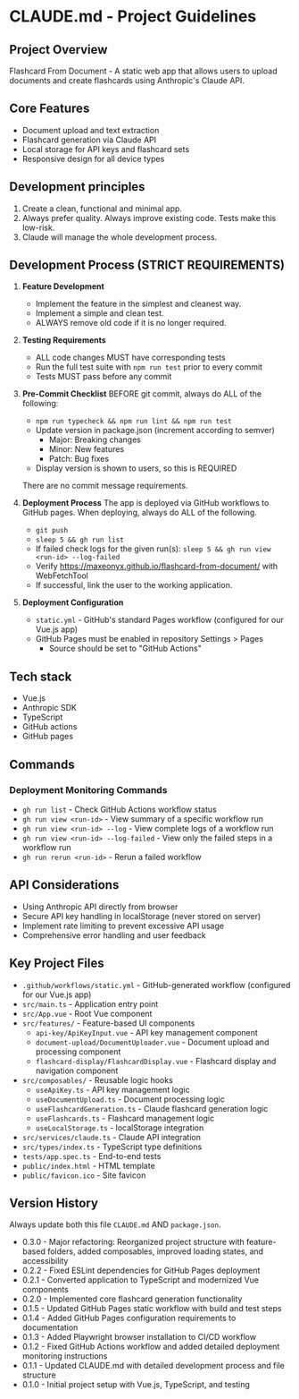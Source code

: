# CLAUDE.md - Project Guidelines

## Project Overview
Flashcard From Document - A static web app that allows users to upload documents and create flashcards using Anthropic's Claude API.

## Core Features
- Document upload and text extraction
- Flashcard generation via Claude API
- Local storage for API keys and flashcard sets
- Responsive design for all device types

## Development principles

1. Create a clean, functional and minimal app.
2. Always prefer quality. Always improve existing code. Tests make this low-risk.
3. Claude will manage the whole development process.

## Development Process (STRICT REQUIREMENTS)

1. **Feature Development**
   - Implement the feature in the simplest and cleanest way.
   - Implement a simple and clean test.
   - ALWAYS remove old code if it is no longer required.

2. **Testing Requirements**
   - ALL code changes MUST have corresponding tests
   - Run the full test suite with `npm run test` prior to every commit
   - Tests MUST pass before any commit

3. **Pre-Commit Checklist**
   BEFORE git commit, always do ALL of the following:

   - `npm run typecheck && npm run lint && npm run test`
   - Update version in package.json (increment according to semver)
     - Major: Breaking changes
     - Minor: New features
     - Patch: Bug fixes
   - Display version is shown to users, so this is REQUIRED

   There are no commit message requirements.

5. **Deployment Process**
   The app is deployed via GitHub workflows to GitHub pages. When deploying,
   always do ALL of the following.

   - `git push`
   - `sleep 5 && gh run list`
   - If failed check logs for the given run(s): `sleep 5 && gh run view <run-id> --log-failed`
   - Verify https://maxeonyx.github.io/flashcard-from-document/ with WebFetchTool
   - If successful, link the user to the working application.
   
6. **Deployment Configuration**
   - `static.yml` - GitHub's standard Pages workflow (configured for our Vue.js app)
   - GitHub Pages must be enabled in repository Settings > Pages
     - Source should be set to "GitHub Actions"

## Tech stack

- Vue.js
- Anthropic SDK
- TypeScript
- GitHub actions
- GitHub pages

## Commands

### Deployment Monitoring Commands
- `gh run list` - Check GitHub Actions workflow status
- `gh run view <run-id>` - View summary of a specific workflow run
- `gh run view <run-id> --log` - View complete logs of a workflow run
- `gh run view <run-id> --log-failed` - View only the failed steps in a workflow run
- `gh run rerun <run-id>` - Rerun a failed workflow

## API Considerations
- Using Anthropic API directly from browser 
- Secure API key handling in localStorage (never stored on server)
- Implement rate limiting to prevent excessive API usage
- Comprehensive error handling and user feedback

## Key Project Files

- `.github/workflows/static.yml` - GitHub-generated workflow (configured for our Vue.js app)
- `src/main.ts` - Application entry point
- `src/App.vue` - Root Vue component
- `src/features/` - Feature-based UI components
  - `api-key/ApiKeyInput.vue` - API key management component
  - `document-upload/DocumentUploader.vue` - Document upload and processing component
  - `flashcard-display/FlashcardDisplay.vue` - Flashcard display and navigation component
- `src/composables/` - Reusable logic hooks
  - `useApiKey.ts` - API key management logic
  - `useDocumentUpload.ts` - Document processing logic
  - `useFlashcardGeneration.ts` - Claude flashcard generation logic
  - `useFlashcards.ts` - Flashcard management logic
  - `useLocalStorage.ts` - localStorage integration
- `src/services/claude.ts` - Claude API integration
- `src/types/index.ts` - TypeScript type definitions
- `tests/app.spec.ts` - End-to-end tests
- `public/index.html` - HTML template
- `public/favicon.ico` - Site favicon

## Version History

Always update both this file `CLAUDE.md` AND `package.json`.

- 0.3.0 - Major refactoring: Reorganized project structure with feature-based folders, added composables, improved loading states, and accessibility
- 0.2.2 - Fixed ESLint dependencies for GitHub Pages deployment
- 0.2.1 - Converted application to TypeScript and modernized Vue components
- 0.2.0 - Implemented core flashcard generation functionality
- 0.1.5 - Updated GitHub Pages static workflow with build and test steps
- 0.1.4 - Added GitHub Pages configuration requirements to documentation
- 0.1.3 - Added Playwright browser installation to CI/CD workflow
- 0.1.2 - Fixed GitHub Actions workflow and added detailed deployment monitoring instructions
- 0.1.1 - Updated CLAUDE.md with detailed development process and file structure
- 0.1.0 - Initial project setup with Vue.js, TypeScript, and testing